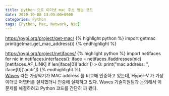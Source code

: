 ```yaml
---
title: python 으로 이더넷 mac 주소 얻는 코드
date: 2020-10-08 13:00:00+0900
categories: Python
tags: [Python, Mac, Network, Nic]
---
```

https://pypi.org/project/get-mac/
{% highlight python %}
import getmac
print(getmac.get_mac_address())
{% endhighlight %}

https://pypi.org/project/netifaces/
{% highlight python %}
import netifaces
for nic in netifaces.interfaces():
    iface = netifaces.ifaddresses(nic)[netifaces.AF_LINK]
    if len(iface[0]['addr']) > 0:
        print("mac address: ", iface[0]['addr'])
{% endhighlight %}  
[Waves](https://www.waves.com/) 라는 가상악기가 MAC address 를 비교해 인증하고 있는데, Hyper-V 가 가상 이더넷 어뎁터를 설치했더니 인증에 실패하고 있다. Waves 기술지원팀과 논의해서 이 문제를 해결하려고 Python 코드를 간단히 짜 봤다.